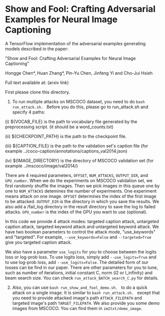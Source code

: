 # Show and Fool: Crafting Adversarial Examples for Neural Image Captioning

A TensorFlow implementation of the adversarial examples generating models described in the paper:

"Show and Fool: Crafting Adversarial Examples for Neural Image Captioning"

Hongge Chen\*, Huan Zhang\*, Pin-Yu Chen, Jinfeng Yi and Cho-Jui Hsieh


Full text available at: (arxiv link)



First please clone this directory.

1. To run multiple attacks on MSCOCO dataset, you need to do ```bash run_attack.sh. ```
Before you do this, please go to run_attack.sh and specify 4 paths:

(i) ${VOCAB_FILE} is the path to vocabulary file generated by the preprocessing script. (it should be a word_counts.txt)

(ii) ${CHECKPOINT_PATH} is the path to the checkpoint file.

(iii) ${CAPTION_FILE} is the path to the validation set's caption file (for example ../coco-caption/annotations/captions_val2014.json)

(iv) ${IMAGE_DIRECTORY} is the directory of MSCOCO validation set (for example ../mscoco/image/val2014/)

There are 4 required parameters, ```OFFSET```, ```NUM_ATTACKS```, ```OUTPUT_DIR```, and ```GPU_number```. When we do the experiments on MSCOCO validation set, we first randomly shuffle the images. Then we pick images in this queue one by one to ```NUM_ATTACKS``` detemines the number of experiments. One experiment means attack on one image. ```OFFSET``` determines the index of the first image to be attacked. ```OUTPUT_DIR``` is the directory in which you save the results. We also add a /fail_log directory in the result directory to save the log to failed attacks. ```GPU_number``` is the index of the GPU you want to use (optional). 

In this code we provide 4 attack modes: targeted caption attack, untargeted caption attack, targeted keyword attack and untargeted keyword attack. We have two boolean parameters to control the attack mode, "use_keywords" and "targeted". 
For example, ```--use_keywords=False``` and ```--targeted=True``` give you targeted caption attack. 

We also have a parameter ```use_logits``` for you to choose between the logits loss or log-prob loss. To use logits loss, simply add ```--use_logits=True``` and to use log-prob loss, add ```--use_logits=False```. The detailed form of our losses can be find in our paper. There are other parameters for you to tune, such as number of iterations, initial constant C, norm (l2 or l_infinity) and beam search size. You can check ```run_attack_BATCH_search_C.py``` for details.


2. Also, you can use ```bash run_show_and_fool_demo.sh. ``` to do a quick attack on a single image. It is similar to ```bash run_attack.sh. ``` except that you need to provide attacked image's path ```ATTACK_FILEPATH``` and targeted image's path ```TARGET_FILEPATH```. We also provide you some demo images from MSCOCO. You can find them in ```im2txt/demo_image```. 


